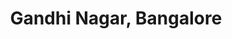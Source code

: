 ---
title: Gandhi Nagar, Bangalore
url: /gandhi-nagar-bangalore/
latitude: 12.98
longitude: 77.575
---